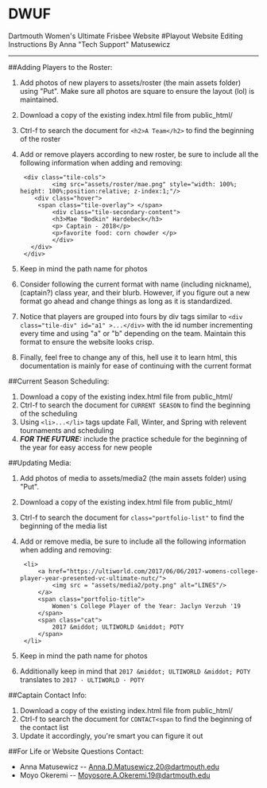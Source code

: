 # DWUF
Dartmouth Women's Ultimate Frisbee Website
#Playout Website Editing Instructions
By Anna "Tech Support" Matusewicz
______________________

##Adding Players to the Roster:
1. Add photos of new players to assets/roster (the main assets folder) using "Put". Make sure all photos are square to ensure the layout (lol) is maintained.
2. Download a copy of the existing index.html file from public_html/
3. Ctrl-f to search the document for `<h2>A Team</h2>` to find the beginning of the roster
4. Add or remove players according to new roster, be sure to include all the following information when adding and removing:

		<div class="tile-cols">
	    		<img src="assets/roster/mae.png" style="width: 100%; height: 100%;position:relative; z-index:1;"/>
	       <div class="hover">
	       	<span class="tile-overlay"> </span>
	        	<div class="tile-secondary-content">
	          	<h3>Mae "Bodkin" Hardebeck</h3>
	          	<p> Captain - 2018</p>
	          	<p>favorite food: corn chowder </p>
	        	</div>
	      </div>      
	 	</div>
5. Keep in mind the path name for photos
6. Consider following the current format with name (including nickname), (captain?) class year, and their blurb. However, if you figure out a new format go ahead and change things as long as it is standardized.
7. Notice that players are grouped into fours by div tags similar to `<div class="tile-div" id="a1" >...</div>` with the id number incrementing every time and using "a" or "b" depending on the team. Maintain this format to ensure the website looks crisp.
8. Finally, feel free to change any of this, hell use it to learn html, this documentation is mainly for ease of continuing with the current format

##Current Season Scheduling: 
1. Download a copy of the existing index.html file from public_html/
2. Ctrl-f to search the document for `CURRENT SEASON` to find the beginning of the scheduling
3. Using `<li>...</li>` tags update Fall, Winter, and Spring with relevent tournaments and scheduling
4. ___FOR THE FUTURE:___ include the practice schedule for the beginning of the year for easy access for new people

##Updating Media:
1. Add photos of media to assets/media2 (the main assets folder) using "Put".
2. Download a copy of the existing index.html file from public_html/
3. Ctrl-f to search the document for `class="portfolio-list"` to find the beginning of the media list
4. Add or remove media, be sure to include all the following information when adding and removing:

		<li>
        	<a href="https://ultiworld.com/2017/06/06/2017-womens-college-player-year-presented-vc-ultimate-nutc/">
        		<img src = "assets/media2/poty.png" alt="LINES"/>
        	</a>
        	<span class="portfolio-title">
        		Women's College Player of the Year: Jaclyn Verzuh '19
        	</span>
        	<span class="cat">
        		2017 &middot; ULTIWORLD &middot; POTY
        	</span>
      	</li>
5. Keep in mind the path name for photos
6. Additionally keep in mind that `2017 &middot; ULTIWORLD &middot; POTY` translates to `2017 · ULTIWORLD · POTY`

##Captain Contact Info:
1. Download a copy of the existing index.html file from public_html/
2. Ctrl-f to search the document for `CONTACT<span` to find the beginning of the contact list
3. Update it accordingly, you're smart you can figure it out

##For Life or Website Questions
Contact:
+ Anna Matusewicz -- Anna.D.Matusewicz.20@dartmouth.edu
+ Moyo Okeremi -- Moyosore.A.Okeremi.19@dartmouth.edu
